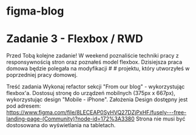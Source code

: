 # figma-blog
# Zadanie 3 - Flexbox / RWD
Przed Tobą kolejne zadanie! W weekend poznaliście techniki pracy z responsywnością stron oraz poznałeś model flexbox. Dzisiejsza praca domowa będzie polegała na modyfikacji # # projektu, który utworzyłeś w poprzedniej pracy domowej.

Treść zadania
Wykonaj refactor sekcji "From our blog" - wykorzystując flexbox'a.
Dostosuj stronę do urządzeń mobilnych (375px x 667px), wykorzystując design "Mobile - iPhone".
Założenia
Design dostępny jest pod adresem: https://www.figma.com/file/8LECEAP0SyHVQ27DZjPxHF/fusely---free-landing-page-(Community)?node-id=172%3A3380
Strona nie musi być dostosowana do wyświetlania na tabletach.
